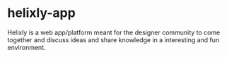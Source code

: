 # helixly-app

Helixly is a web app/platform meant for the designer community to come together and discuss ideas
and share knowledge in a interesting and fun environment.






